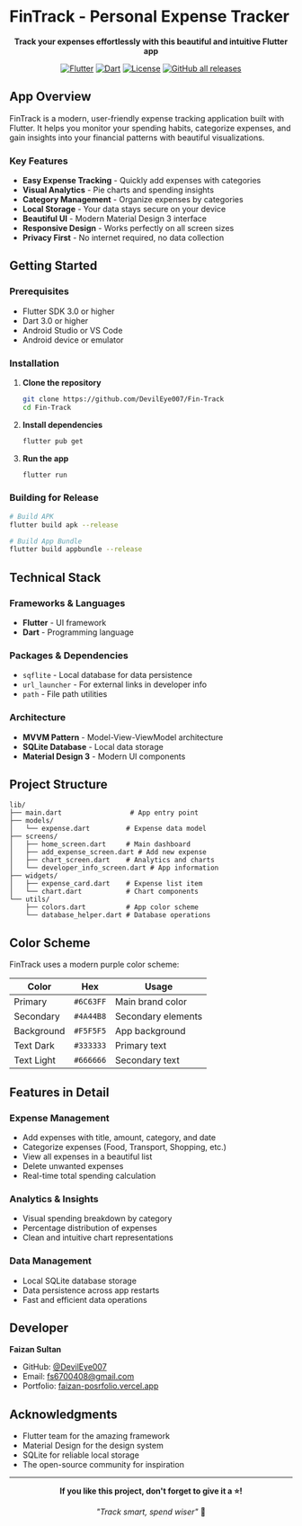 
# FinTrack - Personal Expense Tracker

<div align="center">

**Track your expenses effortlessly with this beautiful and intuitive Flutter app**

[![Flutter](https://img.shields.io/badge/Flutter-3.0+-02569B?style=for-the-badge&logo=flutter)](https://flutter.dev)
[![Dart](https://img.shields.io/badge/Dart-3.0+-0175C2?style=for-the-badge&logo=dart)](https://dart.dev)
[![License](https://img.shields.io/badge/License-MIT-green?style=for-the-badge)](LICENSE)
[![GitHub all releases](https://img.shields.io/github/downloads/DevilEye007/Fin-Track/total?style=for-the-badge&logo=githublabel=Total%20Downloads)](https://github.com/DevilEye007/Fin-Track/releases)


</div>

## App Overview

FinTrack is a modern, user-friendly expense tracking application built with Flutter. It helps you monitor your spending habits, categorize expenses, and gain insights into your financial patterns with beautiful visualizations.

### Key Features

- **Easy Expense Tracking** - Quickly add expenses with categories
- **Visual Analytics** - Pie charts and spending insights
- **Category Management** - Organize expenses by categories
- **Local Storage** - Your data stays secure on your device
- **Beautiful UI** - Modern Material Design 3 interface
- **Responsive Design** - Works perfectly on all screen sizes
- **Privacy First** - No internet required, no data collection


## Getting Started

### Prerequisites

- Flutter SDK 3.0 or higher
- Dart 3.0 or higher
- Android Studio or VS Code
- Android device or emulator

### Installation

1. **Clone the repository**
   ```bash
   git clone https://github.com/DevilEye007/Fin-Track
   cd Fin-Track

2. **Install dependencies**
   ```bash
   flutter pub get
   ```

3. **Run the app**
   ```bash
   flutter run
   ```

### Building for Release

```bash
# Build APK
flutter build apk --release

# Build App Bundle
flutter build appbundle --release
```

## Technical Stack

### Frameworks & Languages
- **Flutter** - UI framework
- **Dart** - Programming language

### Packages & Dependencies
- `sqflite` - Local database for data persistence
- `url_launcher` - For external links in developer info
- `path` - File path utilities

### Architecture
- **MVVM Pattern** - Model-View-ViewModel architecture
- **SQLite Database** - Local data storage
- **Material Design 3** - Modern UI components

## Project Structure

```
lib/
├── main.dart                 # App entry point
├── models/
│   └── expense.dart         # Expense data model
├── screens/
│   ├── home_screen.dart     # Main dashboard
│   ├── add_expense_screen.dart # Add new expense
│   ├── chart_screen.dart    # Analytics and charts
│   └── developer_info_screen.dart # App information
├── widgets/
│   ├── expense_card.dart    # Expense list item
│   └── chart.dart           # Chart components
└── utils/
    ├── colors.dart          # App color scheme
    └── database_helper.dart # Database operations
```

## Color Scheme

FinTrack uses a modern purple color scheme:

| Color | Hex | Usage |
|-------|-----|-------|
| Primary | `#6C63FF` | Main brand color |
| Secondary | `#4A44B8` | Secondary elements |
| Background | `#F5F5F5` | App background |
| Text Dark | `#333333` | Primary text |
| Text Light | `#666666` | Secondary text |

## Features in Detail

### Expense Management
- Add expenses with title, amount, category, and date
- Categorize expenses (Food, Transport, Shopping, etc.)
- View all expenses in a beautiful list
- Delete unwanted expenses
- Real-time total spending calculation

### Analytics & Insights
- Visual spending breakdown by category
- Percentage distribution of expenses
- Clean and intuitive chart representations

### Data Management
- Local SQLite database storage
- Data persistence across app restarts
- Fast and efficient data operations




## Developer

**Faizan Sultan**
- GitHub: [@DevilEye007](https://github.com/DevilEye007)
- Email: fs6700408@gmail.com
- Portfolio: [faizan-posrfolio.vercel.app](https://faizan-posrfolio.vercel.app)

## Acknowledgments

- Flutter team for the amazing framework
- Material Design for the design system
- SQLite for reliable local storage
- The open-source community for inspiration

---

<div align="center">

**If you like this project, don't forget to give it a ⭐!**

*"Track smart, spend wiser"* 💫

</div>